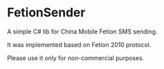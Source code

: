 FetionSender
============

A simple C# lib for China Mobile Fetion SMS sending.

It was implemented based on Fetion 2010 protocol.

Please use it only for non-commercial purposes.
